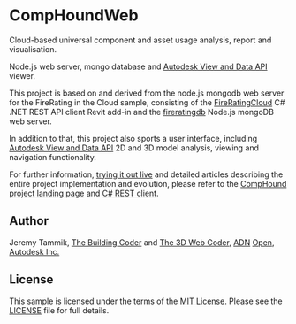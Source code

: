 # CompHoundWeb

Cloud-based universal component and asset usage analysis, report and visualisation.

Node.js web server, mongo database and
[Autodesk View and Data API](https://developer.autodesk.com) viewer.

This project is based on and derived from the node.js mongodb web server for the FireRating in the Cloud sample, consisting of the
[FireRatingCloud](https://github.com/jeremytammik/FireRatingCloud) C# .NET REST API client Revit add-in and the
[fireratingdb](https://github.com/jeremytammik/firerating) Node.js mongoDB web server.

In addition to that, this project also sports a user interface, including
[Autodesk View and Data API](https://developer.autodesk.com) 2D and 3D model analysis, viewing and navigation functionality.

For further information,
[trying it out live](https://github.com/CompHound/CompHound.github.io#try-it-out-live) and
detailed articles describing the entire project implementation and evolution, please refer to
the [CompHound project landing page](https://github.com/CompHound/CompHound.github.io)
and [C# REST client](https://github.com/CompHound/CompHoundRvt).


## Author

Jeremy Tammik,
[The Building Coder](http://thebuildingcoder.typepad.com) and
[The 3D Web Coder](http://the3dwebcoder.typepad.com),
[ADN](http://www.autodesk.com/adn)
[Open](http://www.autodesk.com/adnopen),
[Autodesk Inc.](http://www.autodesk.com)


## License

This sample is licensed under the terms of the [MIT License](http://opensource.org/licenses/MIT).
Please see the [LICENSE](LICENSE) file for full details.
